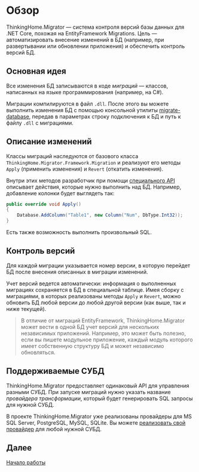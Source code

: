 # Обзор

ThinkingHome.Migrator —  система контроля версий базы данных для .NET Core, похожая на EntityFramework Migrations. Цель — автоматизировать внесение изменений в БД (например, при развертывании или обновлении приложения) и обеспечить контроль версий БД.

## Основная идея

Все изменения БД записываются в коде *миграций* — классов, написанных на языке программирования (например, на C#).

Миграции компилируются в файл `.dll`. После этого вы можете выполнить изменения БД с помощью консольной утилиты [migrate-database](https://www.nuget.org/packages/ThinkingHome.Migrator.CLI), передав в параметрах строку подключения к БД и путь к файлу `.dll` с миграциями. 

## Описание изменений

Классы миграций наследуются от базового класса `ThinkingHome.Migrator.Framework.Migration` и реализуют его методы `Apply` (применить изменения) и `Revert` (откатить изменения).

Внутри этих методов разработчик при помощи [специального API](writing-migrations.md) описывает действия, которые нужно выполнить над БД. Например, добавление колонки будет выглядеть так:

```c#
public override void Apply()
{
    Database.AddColumn("Table1", new Column("Num", DbType.Int32));
}
```

Есть также возможность выполнить произвольный SQL.

## Контроль версий

Для каждой миграции указывается номер версии, в которую перейдет БД после внесения описанных в миграции изменений.

Учет версий ведется автоматически: информация о выполненных миграциях сохраняется в БД в специальной таблице. Имея сборку с миграциями, в которых реализованы методы `Apply` и `Revert`, можно обновить БД любой версии до любой другой версии (как выше, так и ниже текущей).

> В отличие от миграций EntityFramework, ThinkingHome.Migrator может вести в одной БД учет версий для нескольких независимых приложений. Например, это может быть полезно, если вы пишете модульное приложение, каждый модуль которого имеет собственную структуру БД и может независимо обновляться.   

## Поддерживаемые СУБД

ThinkingHome.Migrator предоставляет одинаковый API для управления разными СУБД. При запуске миграций нужно указать название *провайдера трансформации*, который будет генерировать SQL запросы для нужной СУБД. 

В проекте ThinkingHome.Migrator уже реализованы провайдеры для MS SQL Server, PostgreSQL, MySQL, SQLite. Вы можете [реализовать свой провайдер](development.md) для любой нужной СУБД.

## Далее
[Начало работы](getting-started.md) 
